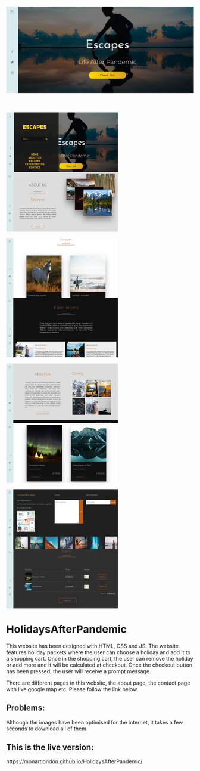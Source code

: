 ![background image](background.png) 

</br></br>
<img align="center" src="https://github.com/monartlondon/HolidaysAfterPandemic/blob/main/HolidaysAfterPandemicIMGGit/img1.png" height="160" width="300">
<img align="center" src="https://github.com/monartlondon/HolidaysAfterPandemic/blob/main/HolidaysAfterPandemicIMGGit/img2.png" height="160" width="300">
</br></br>
<img align="center" src="https://github.com/monartlondon/HolidaysAfterPandemic/blob/main/HolidaysAfterPandemicIMGGit/img3.png" height="160" width="300">
<img align="center" src="https://github.com/monartlondon/HolidaysAfterPandemic/blob/main/HolidaysAfterPandemicIMGGit/img4.png" height="160" width="300">
</br></br>
<img align="center" src="https://github.com/monartlondon/HolidaysAfterPandemic/blob/main/HolidaysAfterPandemicIMGGit/img5.png" height="160" width="300">
<img align="center" src="https://github.com/monartlondon/HolidaysAfterPandemic/blob/main/HolidaysAfterPandemicIMGGit/img6.png" height="160" width="300">
</br></br>
<img align="center" src="https://github.com/monartlondon/HolidaysAfterPandemic/blob/main/HolidaysAfterPandemicIMGGit/img7.png" height="160" width="300">
<img align="center" src="https://github.com/monartlondon/HolidaysAfterPandemic/blob/main/HolidaysAfterPandemicIMGGit/img8.png" height="160" width="300">


# HolidaysAfterPandemic

This website has been designed with HTML, CSS and JS.
The website features holiday packets where the user can choose a holiday and add it to a shopping cart.
Once in the shopping cart, the user can remove the holiday or add more and it will be calculated at checkout. 
Once the checkout button has been pressed, the user will receive a prompt message.

There are different pages in this website, the about page, the contact page with live google map etc. 
Please follow the link below.

<h2>Problems:</h2> Although the images have been optimised for the internet, it takes a few seconds to download all of them.

<h2>This is the live version:</h2>
https://monartlondon.github.io/HolidaysAfterPandemic/
